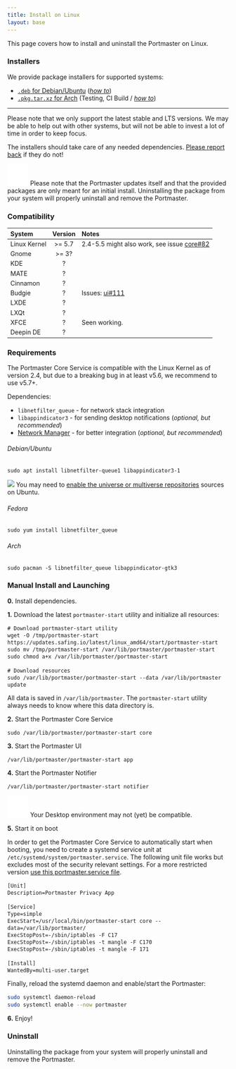 ```yaml
---
title: Install on Linux
layout: base
---
```


This page covers how to install and uninstall the Portmaster on Linux.

### Installers

We provide package installers for supported systems:

- [`.deb` for Debian/Ubuntu](https://updates.safing.io/latest/linux_amd64/packages/portmaster-installer.deb) ([_how to_](https://linuxconfig.org/install-deb-file-on-ubuntu-20-04-focal-fossa-linux))
- [`.pkg.tar.xz` for Arch](https://github.com/safing/portmaster-packaging/actions?query=workflow%3A%22Arch+Linux%22+branch%3Amaster) (Testing, CI Build / [_how to_](https://wiki.archlinux.org/index.php/Pacman#Additional_commands))

---

Please note that we only support the latest stable and LTS versions. We may be able to help out with other systems, but will not be able to invest a lot of time in order to keep focus.

The installers should take care of any needed dependencies. [Please report back](https://github.com/safing/portmaster/issues/new?template=bug-report.md) if they do not!


<div class="notification-warning">
    <img src="/assets/img/icons/info.svg">
    Please note that the Portmaster updates itself and that the provided packages are only meant for an initial install. Uninstalling the package from your system will properly uninstall and remove the Portmaster.
</div>


### Compatibility

| System | Version | Notes |
|:--|:-:|:--|
| Linux Kernel | >= 5.7 | 2.4-5.5 might also work, see issue [core#82](https://github.com/safing/portmaster/issues/82) |
| Gnome | >= 3? |
| KDE | ? |
| MATE | ? |
| Cinnamon | ? |
| Budgie | ? | Issues: [ui#111](https://github.com/safing/portmaster-ui/issues/111) |
| LXDE | ? |
| LXQt | ? |
| XFCE | ? | Seen working. |
| Deepin DE | ? |

### Requirements

The Portmaster Core Service is compatible with the Linux Kernel as of version 2.4, but due to a breaking bug in at least v5.6, we recommend to use v5.7+.

Dependencies:

- `libnetfilter_queue` - for network stack integration
- `libappindicator3` - for sending desktop notifications (_optional, but recommended_)
- [Network Manager](https://wiki.gnome.org/Projects/NetworkManager) - for better integration (_optional, but recommended_)

###### Debian/Ubuntu

```
sudo apt install libnetfilter-queue1 libappindicator3-1
```

<div class="notification-warning">
  <img src="{{ site.img_url }}icons/info.svg">
  You may need to <a href="https://help.ubuntu.com/community/Repositories/Ubuntu">enable the universe or multiverse repositories</a>  sources on Ubuntu.
</div>

###### Fedora

```
sudo yum install libnetfilter_queue
```

###### Arch

```
sudo pacman -S libnetfilter_queue libappindicator-gtk3
```

### Manual Install and Launching

__0.__ Install dependencies.

__1.__ Download the latest `portmaster-start` utility and initialize all resources:

```
# Download portmaster-start utility
wget -O /tmp/portmaster-start https://updates.safing.io/latest/linux_amd64/start/portmaster-start
sudo mv /tmp/portmaster-start /var/lib/portmaster/portmaster-start
sudo chmod a+x /var/lib/portmaster/portmaster-start

# Download resources
sudo /var/lib/portmaster/portmaster-start --data /var/lib/portmaster update
```

All data is saved in `/var/lib/portmaster`. The `portmaster-start` utility always needs to know where this data directory is.

__2.__ Start the Portmaster Core Service

```
sudo /var/lib/portmaster/portmaster-start core
```

__3.__ Start the Portmaster UI

```
/var/lib/portmaster/portmaster-start app
```

__4.__ Start the Portmaster Notifier

```
/var/lib/portmaster/portmaster-start notifier
```

<div class="notification-warning">
    <img src="/assets/img/icons/info.svg">
     Your Desktop environment may not (yet) be compatible.
</div>

__5.__ Start it on boot

In order to get the Portmaster Core Service to automatically start when booting, you need to create a systemd service unit at `/etc/systemd/system/portmaster.service`.
The following unit file works but excludes most of the security relevant settings. For a more restricted version [use this portmaster.service file](https://github.com/safing/portmaster-packaging/blob/master/linux/debian/portmaster.service).

```
[Unit]
Description=Portmaster Privacy App

[Service]
Type=simple
ExecStart=/usr/local/bin/portmaster-start core --data=/var/lib/portmaster/
ExecStopPost=-/sbin/iptables -F C17
ExecStopPost=-/sbin/iptables -t mangle -F C170
ExecStopPost=-/sbin/iptables -t mangle -F 171

[Install]
WantedBy=multi-user.target
```

Finally, reload the systemd daemon and enable/start the Portmaster:

```bash
sudo systemctl daemon-reload
sudo systemctl enable --now portmaster
```

__6.__ Enjoy!

### Uninstall

Uninstalling the package from your system will properly uninstall and remove the Portmaster.
